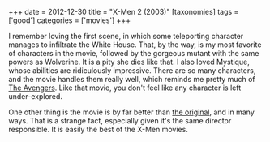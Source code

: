 +++
date = 2012-12-30
title = "X-Men 2 (2003)"
[taxonomies]
tags = ['good']
categories = ['movies']
+++

I remember loving the first scene, in which some teleporting character
manages to infiltrate the White House. That, by the way, is my most
favorite of characters in the movie, followed by the gorgeous mutant
with the same powers as Wolverine. It is a pity she dies like that. I
also loved Mystique, whose abilities are ridiculously impressive. There
are so many characters, and the movie handles them really well, which
reminds me pretty much of [The Avengers]. Like that movie, you don't
feel like any character is left under-explored.

One other thing is the movie is by far better than [the original], and
in many ways. That is a strange fact, especially given it's the same
director responsible. It is easily the best of the X-Men movies.

  [The Avengers]: http://tshepang.net/the-avengers-2012
  [the original]: http://tshepang.net/x-men-2000
